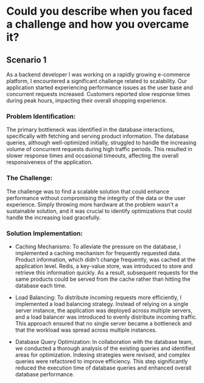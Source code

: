 # Could you describe when you faced a challenge and how you overcame it?

## Scenario 1 

As a backend developer I was working on a rapidly growing e-commerce platform, I encountered a significant challenge related to scalability. Our application started experiencing performance issues as the user base and concurrent requests increased. Customers reported slow response times during peak hours, impacting their overall shopping experience.

### Problem Identification:
The primary bottleneck was identified in the database interactions, specifically with fetching and serving product information. The database queries, although well-optimized initially, struggled to handle the increasing volume of concurrent requests during high traffic periods. This resulted in slower response times and occasional timeouts, affecting the overall responsiveness of the application.

### The Challenge:
The challenge was to find a scalable solution that could enhance performance without compromising the integrity of the data or the user experience. Simply throwing more hardware at the problem wasn't a sustainable solution, and it was crucial to identify optimizations that could handle the increasing load gracefully.

### Solution Implementation:

- Caching Mechanisms:
    To alleviate the pressure on the database, I implemented a caching mechanism for frequently requested data. Product information, which didn't change frequently, was cached at the application level. Redis, a key-value store, was introduced to store and retrieve this information quickly. As a result, subsequent requests for the same products could be served from the cache rather than hitting the database each time.

- Load Balancing:
    To distribute incoming requests more efficiently, I implemented a load balancing strategy. Instead of relying on a single server instance, the application was deployed across multiple servers, and a load balancer was introduced to evenly distribute incoming traffic. This approach ensured that no single server became a bottleneck and that the workload was spread across multiple instances.

- Database Query Optimization:
    In collaboration with the database team, we conducted a thorough analysis of the existing queries and identified areas for optimization. Indexing strategies were revised, and complex queries were refactored to improve efficiency. This step significantly reduced the execution time of database queries and enhanced overall database performance.


